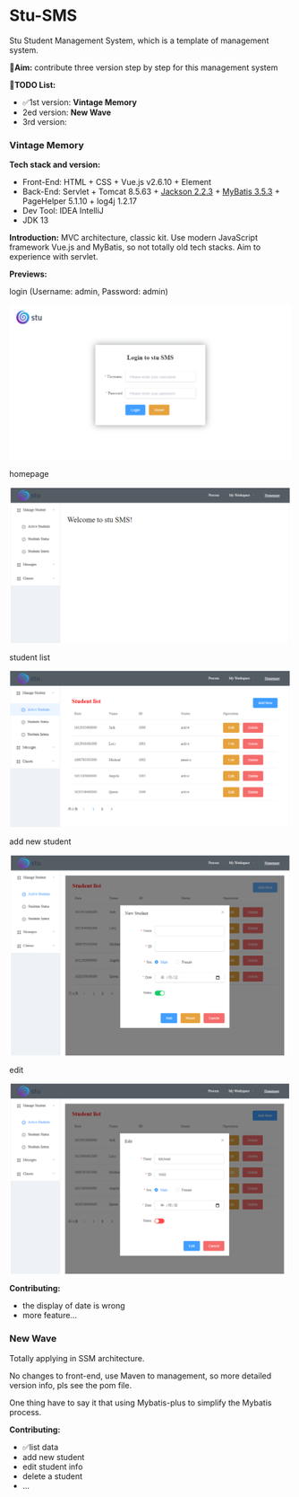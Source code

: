 # Stu-SMS
Stu Student Management System, which is a template of management system.



🎯**Aim:** contribute three version step by step for this management system



📝**TODO List:**

- ✅1st version: **Vintage Memory**
- 2ed version: **New Wave**
- 3rd version: 





### Vintage Memory



**Tech stack and version:**

- Front-End: HTML + CSS + Vue.js v2.6.10 + Element
- Back-End: Servlet + Tomcat 8.5.63 + [Jackson 2.2.3](https://github.com/FasterXML/jackson) + [MyBatis 3.5.3](https://mybatis.org/) + PageHelper 5.1.10 + log4j 1.2.17
- Dev Tool: IDEA IntelliJ
- JDK 13



**Introduction:** MVC architecture, classic kit. Use modern JavaScript framework Vue.js and MyBatis, so not totally old tech stacks. Aim to experience with servlet.



**Previews:**

login (Username: admin, Password: admin)

<img src="previews/1_login.PNG" alt="1_login" style="zoom:50%;" />

homepage

<img src="previews/1_homepage.PNG" alt="1_homepage" style="zoom:50%;" />

student list

<img src="previews/1_studentlist.PNG" alt="1_studentlist" style="zoom:50%;" />

add new student

<img src="previews/1_addnew.PNG" alt="1_addnew" style="zoom:50%;" />

edit

<img src="previews/1_edit.PNG" alt="1_edit" style="zoom:50%;" />





**Contributing:**

- the display of date is wrong
- more feature...





### New Wave

Totally applying in SSM architecture.

No changes to front-end, use Maven to management, so more detailed version info, pls see the pom file.

One thing have to say it that using Mybatis-plus to simplify the Mybatis process.



**Contributing:**

- ✅list data
- add new student
- edit student info
- delete a student
- ...









